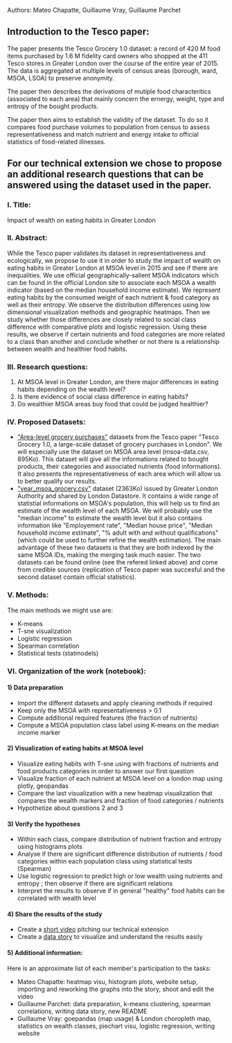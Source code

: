 Authors: Mateo Chapatte, Guillaume Vray, Guillaume Parchet

## Introduction to the Tesco paper:

The paper presents the Tesco Grocery 1.0 dataset: a record of 420 M food items purchased by 1.6 M fidelity card owners who shopped at the 411 Tesco stores in Greater London over the course of the entire year of 2015. The data is aggregated at multiple levels of census areas (borough, ward, MSOA, LSOA) to preserve anonymity.

The paper then describes the derivations of mutiple food characteritics (associated to each area) that mainly concern the ernergy, weight, type and entropy of the bought products.

The paper then aims to establish the validity of the dataset. To do so it compares food purchase volumes to population from census to assess representativeness and match nutrient and energy intake to official statistics of food-related illnesses.


## For our technical extension we chose to propose an additional research questions that can be answered using the dataset used in the paper.

### I. Title:

Impact of wealth on eating habits in Greater London

### II. Abstract:

While the Tesco paper validates its dataset in representativeness and ecologically, we propose to use it in order to study the impact of wealth on eating habits in Greater London at MSOA level in 2015 and see if there are inequalities. We use official geographically-salient MSOA indicators which can be found in the official London site to associate each MSOA a wealth indicator (based on the median household income estimate). We represent eating habits by the consumed weight of each nutrient & food category as well as their entropy. We observe the distribution differences using low dimensional visualization methods and geographic heatmaps. Then we study whether those differences are closely related to social class difference with comparative plots and logistic regression. Using these results, we observe if certain nutrients and food categories are more related to a class than another and conclude whether or not there is a relationship between wealth and healthier food habits.
 
### III. Research questions:

1) At MSOA level in Greater London, are there major differences in eating habits depending on the wealth level?
2) Is there evidence of social class difference in eating habits?
3) Do wealthier MSOA areas buy food that could be judged healthier?
 
 
### IV. Proposed Datasets:
 - ["Area-level grocery purchases"](https://figshare.com/collections/Tesco_Grocery_1_0/4769354/2) datasets from the Tesco paper "Tesco Grocery 1.0, a large-scale dataset of grocery purchases in London". We will especially use the dataset on MSOA area level (msoa-data.csv, 895Ko). This dataset will give all the informations related to bought products, their categories and associated nutrients (food informations). It also presents the representativeness of each area which will allow us to better qualify our results.
 - ["year_msoa_grocery.csv"](https://data.london.gov.uk/dataset/msoa-atlas) dataset (2363Ko) issued by Greater London Authority and shared by London Datastore. It contains a wide range of statistial informations on MSOA's population, this will help us to find an estimate of the wealth level of each MSOA. We will probably use the "median income" to estimate the wealth level but it also contains information like "Employement rate", "Median house price", "Median household income estimate", "% adult with and without qualifications" (which could be used to further refine the wealth estimation).
The main advantage of these two datasets is that they are both indexed by the same MSOA IDs, making the merging task much easier. The two datasets can be found online (see the refered linked above) and come from credible sources (replication of Tesco paper was succesful and the second dataset contain official statistics).
 
### V. Methods:

The main methods we might use are:
 - K-means
 - T-sne visualization
 - Logistic regression
 - Spearman correlation
 - Statistical tests (statmodels)
 
### VI. Organization of the work (notebook):

#### 1) Data preparation
 - Import the different datasets and apply cleaning methods if required
 - Keep only the MSOA with representativeness > 0.1
 - Compute additional required features (the fraction of nutrients)
 - Compute a MSOA population class label using K-means on the median income marker

#### 2) Visualization of eating habits at MSOA level
 - Visualize eating habits with T-sne using with fractions of nutrients and food products categories in order to answer our first question
 - Visualize fraction of each nutrient at MSOA level on a london map using plotly, geopandas
 - Compare the last visualization with a new heatmap visualization that compares the wealth markers and fraction of food categories / nutrients
 - Hypothetize about questions 2 and 3

#### 3) Verify the hypotheses
 - Within each class, compare distribution of nutrient fraction and entropy using histograms plots
 - Analyse if there are significant difference distribution of nutrients / food categories within each population class using statistical tests (Spearman)
 - Use logistic regression to predict high or low wealth using nutrients and entropy ; then observe if there are significant relations
 - Interpret the results to observe if in general "healthy" food habits can be correlated with wealth level

#### 4) Share the results of the study
 - Create a [short video](https://www.youtube.com/) pitching our technical extension
 - Create a [data story](https://chapattemateo.github.io/ADACADABRA/) to visualize and understand the results easily
 
#### 5) Additional information:
Here is an approximate list of each member's participation to the tasks:
 - Mateo Chapatte: heatmap visu, histogram plots, website setup, importing and reworking the graphs into the story, shoot and edit the video
 - Guillaume Parchet: data preparation, k-means clustering, spearman correlations, writing data story, new README
 - Guillaume Vray: goepandas (map usage) & London choropleth map, statistics on wealth classes, piechart visu, logistic regression, writing website
